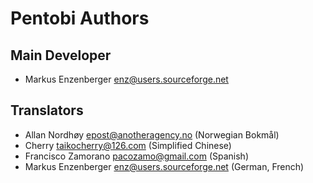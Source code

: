 Pentobi Authors
===============

Main Developer
--------------

* Markus Enzenberger <enz@users.sourceforge.net>

Translators
-----------

* Allan Nordhøy <epost@anotheragency.no> (Norwegian Bokmål)
* Cherry <taikocherry@126.com> (Simplified Chinese)
* Francisco Zamorano <pacozamo@gmail.com> (Spanish)
* Markus Enzenberger <enz@users.sourceforge.net> (German, French)
